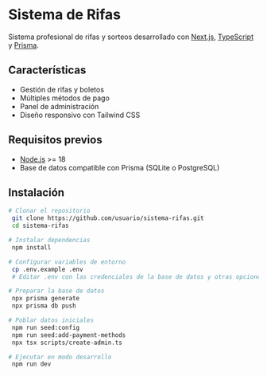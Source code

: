 # Sistema de Rifas

Sistema profesional de rifas y sorteos desarrollado con [Next.js](https://nextjs.org/), [TypeScript](https://www.typescriptlang.org/) y [Prisma](https://www.prisma.io/).

## Características

- Gestión de rifas y boletos
- Múltiples métodos de pago
- Panel de administración
- Diseño responsivo con Tailwind CSS

## Requisitos previos

- [Node.js](https://nodejs.org/) >= 18
- Base de datos compatible con Prisma (SQLite o PostgreSQL)

## Instalación

```bash
# Clonar el repositorio
 git clone https://github.com/usuario/sistema-rifas.git
 cd sistema-rifas

# Instalar dependencias
 npm install

# Configurar variables de entorno
 cp .env.example .env
 # Editar .env con las credenciales de la base de datos y otras opciones

# Preparar la base de datos
 npx prisma generate
 npx prisma db push

# Poblar datos iniciales
 npm run seed:config
 npm run seed:add-payment-methods
 npx tsx scripts/create-admin.ts

# Ejecutar en modo desarrollo
 npm run dev
